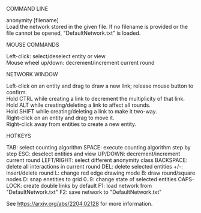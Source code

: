 COMMAND LINE

anonymity [filename]  
Load the network stored in the given file. If no filename is provided or the file cannot be opened, "DefaultNetwork.txt" is loaded.  
  

MOUSE COMMANDS

Left-click: select/deselect entity or view  
Mouse wheel up/down: decrement/increment current round


NETWORK WINDOW

Left-click on an entity and drag to draw a new link; release mouse button to confirm.  
Hold CTRL while creating a link to decrement the multiplicity of that link.  
Hold ALT while creating/deleting a link to affect all rounds.  
Hold SHIFT while creating/deleting a link to make it two-way.  
Right-click on an entity and drag to move it.  
Right-click away from entities to create a new entity.


HOTKEYS

TAB: select counting algorithm
SPACE: execute counting algorithm step by step
ESC: deselect entities and view
UP/DOWN: decrement/increment current round
LEFT/RIGHT: select different anonymity class
BACKSPACE: delete all interactions in current round
DEL: delete selected entities
+/-: insert/delete round
L: change red edge drawing mode
B: draw round/square nodes
D: snap enetities to grid
0..9: change state of selected entities
CAPS-LOCK: create double links by default
F1: load network from "DefaultNetwork.txt"
F2: save network to "DefaultNetwork.txt"


See https://arxiv.org/abs/2204.02128 for more information.
